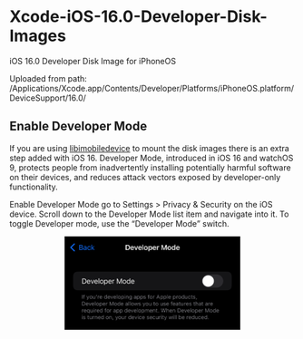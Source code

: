 # Xcode-iOS-16.0-Developer-Disk-Images
iOS 16.0 Developer Disk Image for iPhoneOS

Uploaded from path: /Applications/Xcode.app/Contents/Developer/Platforms/iPhoneOS.platform/DeviceSupport/16.0/

## Enable Developer Mode

If you are using [libimobiledevice](https://github.com/libimobiledevice/libimobiledevice) to mount the disk images there is an extra step added with iOS 16. Developer Mode, introduced in iOS 16 and watchOS 9, protects people from inadvertently installing potentially harmful software on their devices, and reduces attack vectors exposed by developer-only functionality. 

Enable Developer Mode go to Settings > Privacy & Security on the iOS device. Scroll down to the Developer Mode list item and navigate into it. To toggle Developer mode, use the “Developer Mode” switch.

<p align="center"><img width="310.5" src="developer-mode-03_dark@2x.png" /></p>
